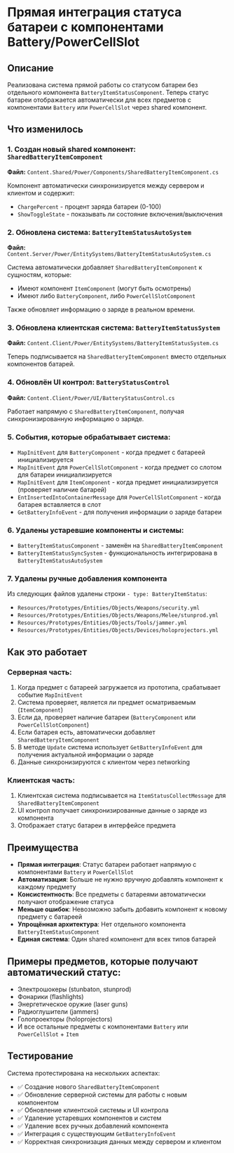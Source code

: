 # Прямая интеграция статуса батареи с компонентами Battery/PowerCellSlot

## Описание

Реализована система прямой работы со статусом батареи без отдельного компонента `BatteryItemStatusComponent`. Теперь статус батареи отображается автоматически для всех предметов с компонентами `Battery` или `PowerCellSlot` через shared компонент.

## Что изменилось

### 1. Создан новый shared компонент: `SharedBatteryItemComponent`

**Файл:** `Content.Shared/Power/Components/SharedBatteryItemComponent.cs`

Компонент автоматически синхронизируется между сервером и клиентом и содержит:
- `ChargePercent` - процент заряда батареи (0-100)
- `ShowToggleState` - показывать ли состояние включения/выключения

### 2. Обновлена система: `BatteryItemStatusAutoSystem`

**Файл:** `Content.Server/Power/EntitySystems/BatteryItemStatusAutoSystem.cs`

Система автоматически добавляет `SharedBatteryItemComponent` к сущностям, которые:
- Имеют компонент `ItemComponent` (могут быть осмотрены)
- Имеют либо `BatteryComponent`, либо `PowerCellSlotComponent`

Также обновляет информацию о заряде в реальном времени.

### 3. Обновлена клиентская система: `BatteryItemStatusSystem`

**Файл:** `Content.Client/Power/EntitySystems/BatteryItemStatusSystem.cs`

Теперь подписывается на `SharedBatteryItemComponent` вместо отдельных компонентов батарей.

### 4. Обновлён UI контрол: `BatteryStatusControl`

**Файл:** `Content.Client/Power/UI/BatteryStatusControl.cs`

Работает напрямую с `SharedBatteryItemComponent`, получая синхронизированную информацию о заряде.

### 5. События, которые обрабатывает система:

- `MapInitEvent` для `BatteryComponent` - когда предмет с батареей инициализируется
- `MapInitEvent` для `PowerCellSlotComponent` - когда предмет со слотом для батареи инициализируется  
- `MapInitEvent` для `ItemComponent` - когда предмет инициализируется (проверяет наличие батарей)
- `EntInsertedIntoContainerMessage` для `PowerCellSlotComponent` - когда батарея вставляется в слот
- `GetBatteryInfoEvent` - для получения информации о заряде батареи

### 6. Удалены устаревшие компоненты и системы:

- `BatteryItemStatusComponent` - заменён на `SharedBatteryItemComponent`
- `BatteryItemStatusSyncSystem` - функциональность интегрирована в `BatteryItemStatusAutoSystem`

### 7. Удалены ручные добавления компонента

Из следующих файлов удалены строки `- type: BatteryItemStatus`:
- `Resources/Prototypes/Entities/Objects/Weapons/security.yml`
- `Resources/Prototypes/Entities/Objects/Weapons/Melee/stunprod.yml`
- `Resources/Prototypes/Entities/Objects/Tools/jammer.yml`
- `Resources/Prototypes/Entities/Objects/Devices/holoprojectors.yml`

## Как это работает

### Серверная часть:
1. Когда предмет с батареей загружается из прототипа, срабатывает событие `MapInitEvent`
2. Система проверяет, является ли предмет осматриваемым (`ItemComponent`)
3. Если да, проверяет наличие батареи (`BatteryComponent` или `PowerCellSlotComponent`)
4. Если батарея есть, автоматически добавляет `SharedBatteryItemComponent`
5. В методе `Update` система использует `GetBatteryInfoEvent` для получения актуальной информации о заряде
6. Данные синхронизируются с клиентом через networking

### Клиентская часть:
1. Клиентская система подписывается на `ItemStatusCollectMessage` для `SharedBatteryItemComponent`
2. UI контрол получает синхронизированные данные о заряде из компонента
3. Отображает статус батареи в интерфейсе предмета

## Преимущества

- **Прямая интеграция**: Статус батареи работает напрямую с компонентами `Battery` и `PowerCellSlot`
- **Автоматизация**: Больше не нужно вручную добавлять компонент к каждому предмету
- **Консистентность**: Все предметы с батареями автоматически получают отображение статуса
- **Меньше ошибок**: Невозможно забыть добавить компонент к новому предмету с батареей
- **Упрощённая архитектура**: Нет отдельного компонента `BatteryItemStatusComponent`
- **Единая система**: Один shared компонент для всех типов батарей

## Примеры предметов, которые получают автоматический статус:

- Электрошокеры (stunbaton, stunprod)
- Фонарики (flashlights)
- Энергетическое оружие (laser guns)
- Радиоглушители (jammers)
- Голопроекторы (holoprojectors)
- И все остальные предметы с компонентами `Battery` или `PowerCellSlot` + `Item`

## Тестирование

Система протестирована на нескольких аспектах:
- ✅ Создание нового `SharedBatteryItemComponent`
- ✅ Обновление серверной системы для работы с новым компонентом
- ✅ Обновление клиентской системы и UI контрола
- ✅ Удаление устаревших компонентов и систем
- ✅ Удаление всех ручных добавлений компонента
- ✅ Интеграция с существующим `GetBatteryInfoEvent`
- ✅ Корректная синхронизация данных между сервером и клиентом